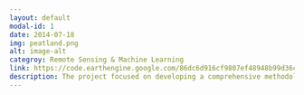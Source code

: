 ```yaml
---
layout: default
modal-id: 1
date: 2014-07-18
img: peatland.png
alt: image-alt
categroy: Remote Sensing & Machine Learning
link: https://code.earthengine.google.com/86dc6d916cf9807ef48948b99d36c52c
description: The project focused on developing a comprehensive methodology for identifying and monitoring peatland areas in the European Alps, recognizing their crucial role in carbon sequestration, water regulation and biodiversity conservation. To achieve this, satellite imagery from Sentinel-1 (SAR) and Sentinel-2 (Optical) was processed using Google Earth Engine, integrating advanced pre-processing techniques, machine learning classification and accuracy assessment to generate a robust peatland extent map.To ensure high-quality input data, both Sentinel-1 and Sentinel-2 datasets underwent extensive pre-processing. Sentinel-1 imagery was refined through orbit filtering, radiometric calibration, orthorectification, thermal noise removal, border noise removal and speckle filtering, enhancing the radar data for accurate classification. Sentinel-2 optical imagery was corrected for atmospheric distortions, cloud-masked to remove interference and processed to calculate key vegetation indices such as NDVI (Normalized Difference Vegetation Index), PSRI (Plant Senescence Reflectance Index), ARI (Anthocyanin Reflectance Index), MNDWI (Modified Normalized Difference Water Index), NDWI (Normalized Difference Water Index) and EVI (Enhanced Vegetation Index). A JavaScript-based data pipeline automated the extraction of these indices for different seasons, allowing for systematic monitoring of peatland dynamics. Following pre-processing, Sentinel-1 and Sentinel-2 datasets were integrated into time-series composites, enabling seasonal and annual observations. A dimensionality reduction step using Principal Component Analysis (PCA) was applied to optimize feature selection and improve classification accuracy. Training and validation datasets were then created through visual image interpretation and automated sample selection, ensuring a diverse representation of peatland characteristics. For classification, the study employed machine learning algorithms, specifically Random Forest and Support Vector Machines (SVM), with parameter optimization to enhance model performance. These classifiers were trained on the selected dataset to accurately distinguish peatland areas from other land cover types. The resulting classified imagery was validated against an independent dataset, followed by accuracy assessment using a confusion matrix and kappa coefficient to quantify reliability.Additionally, a custom script was developed to allow for specific observation of known peatland areas, enabling the exploration of ecosystem health over a user-defined time period. This tool provided valuable insights into peatland changes, vegetation health and hydrological fluctuations, supporting a deeper understanding of their ecological stability and potential degradation over time. The final output of this methodology was a peatland extent map, providing an effective tool for long-term monitoring and conservation planning. By integrating multi-source remote sensing data, machine learning and systematic evaluation techniques, this approach establishes a scalable framework for peatland conservation and sustainable environmental management in alpine regions.
---
```

